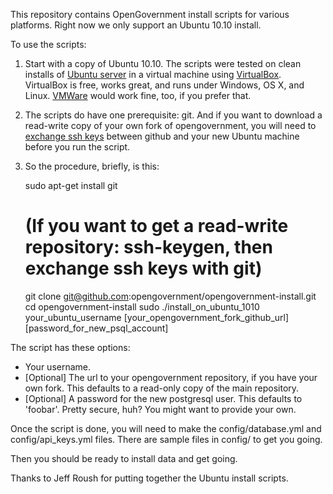 This repository contains OpenGovernment install scripts for various platforms.
Right now we only support an Ubuntu 10.10 install.

To use the scripts:

1. Start with a copy of Ubuntu 10.10. The scripts were tested on clean installs of [Ubuntu server](http://www.ubuntu.com/server/get-ubuntu/download) in a virtual machine using [VirtualBox](http://www.virtualbox.org/). VirtualBox is free, works great, and runs under Windows, OS X, and Linux. [VMWare](http://www.vmware.com/) would work fine, too, if you prefer that.

2. The scripts do have one prerequisite: git. And if you want to download a read-write copy of your own fork of opengovernment, you will need to [exchange ssh keys](http://help.github.com/linux-key-setup/) between github and your new Ubuntu machine before you run the script.

3. So the procedure, briefly, is this:

    sudo apt-get install git

    # (If you want to get a read-write repository: ssh-keygen, then exchange ssh keys with git)

    git clone git@github.com:opengovernment/opengovernment-install.git
    cd opengovernment-install
    sudo ./install_on_ubuntu_1010 your_ubuntu_username [your_opengovernment_fork_github_url] [password_for_new_psql_account]


The script has these options:
* Your username. 
* [Optional] The url to your opengovernment repository, if you have your own fork. This defaults to a read-only copy of the main repository.
* [Optional] A password for the new postgresql user. This defaults to 'foobar'. Pretty secure, huh? You might want to provide your own.

Once the script is done, you will need to make the config/database.yml and config/api_keys.yml files. There are sample files in config/ to get you going.

Then you should be ready to install data and get going.

Thanks to Jeff Roush for putting together the Ubuntu install scripts.

